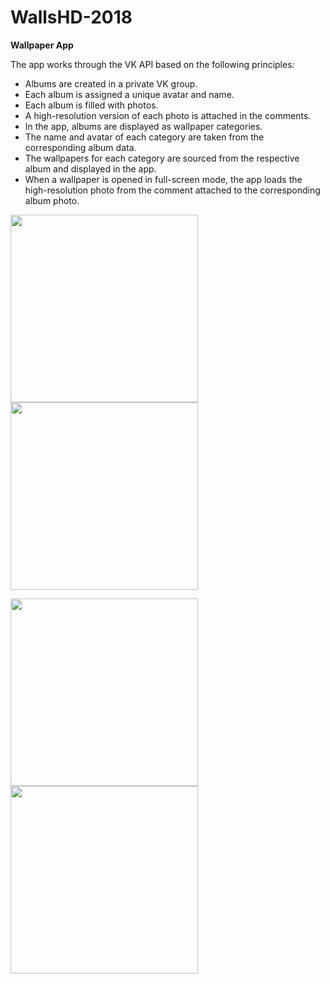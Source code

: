 # WallsHD-2018
**Wallpaper App**

The app works through the VK API based on the following principles:
- Albums are created in a private VK group.
- Each album is assigned a unique avatar and name.
- Each album is filled with photos.
- A high-resolution version of each photo is attached in the comments.
- In the app, albums are displayed as wallpaper categories.
- The name and avatar of each category are taken from the corresponding album data.
- The wallpapers for each category are sourced from the respective album and displayed in the app.
- When a wallpaper is opened in full-screen mode, the app loads the high-resolution photo from the comment attached to the corresponding album photo.

<img src="https://user-images.githubusercontent.com/17685189/147379312-a5a1931b-df23-4f9c-9101-ed816fcd629d.png" width="300"/>    <img src="https://user-images.githubusercontent.com/17685189/147379316-54c4a479-0212-4dd5-ba1c-0cbd4ada09e7.png" width="300"/>

<img src="https://user-images.githubusercontent.com/17685189/147379319-8961e8f7-f551-46b6-8900-bee7016b82c7.png" width="300"/>    <img src="https://user-images.githubusercontent.com/17685189/147379320-0a7451d3-a018-4969-94ff-d74257661e67.png" width="300"/>
